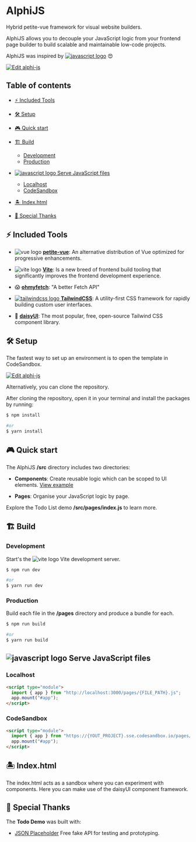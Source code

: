 # AlphiJS

Hybrid petite-vue framework for visual website builders.

AlphiJS allows you to decouple your JavaScript logic from your frontend page builder to build scalable and maintainable low-code projects.

AlphiJS was inspired by [![javascript logo](https://api.iconify.design/logos:nuxt.svg)](https://v3.nuxtjs.org/) 😍

[![Edit alphi-js](https://codesandbox.io/static/img/play-codesandbox.svg)](https://codesandbox.io/s/github/LOCOWD/alphi-js/tree/main/?fontsize=14&hidenavigation=1&theme=dark)

## Table of contents

- [⚡️ Included Tools](#%EF%B8%8F-included-tools)
- [🛠 Setup](#-setup)
- [🎮 Quick start](#-quick-start)
- [🏗 Build](#-build)

  - [Development](#development)
  - [Production](#production)

- [![javascript logo](https://api.iconify.design/logos:javascript.svg) Serve JavaScript files](#-serve-javascript-files)
  - [Localhost](#localhost)
  - [CodeSandbox](#codesandbox)
- [🏝 Index.html](#-indexhtml)
- [💝 Special Thanks](#-special-thanks)

## ⚡️ Included Tools

- ![vue logo](https://api.iconify.design/logos:vue.svg) [**petite-vue**](https://github.com/vuejs/petite-vue): An alternative distribution of Vue optimized for progressive enhancements.

- ![vite logo](https://api.iconify.design/logos:vitejs.svg) [**Vite**](https://github.com/vitejs/vite): Is a new breed of frontend build tooling that significantly improves the frontend development experience.

- 😱 [**ohmyfetch**](https://github.com/unjs/ohmyfetch): "A better Fetch API"

- [![tailwindcss logo](https://api.iconify.design/logos:tailwindcss-icon.svg) **TailwindCSS**](https://tailwindcss.com/): A utility-first CSS framework for rapidly building custom user interfaces.

- 🌼 [**daisyUI**](https://daisyui.com/): The most popular, free, open-source Tailwind CSS component library.

## 🛠 Setup

The fastest way to set up an environment is to open the template in CodeSandbox.

[![Edit alphi-js](https://codesandbox.io/static/img/play-codesandbox.svg)](https://codesandbox.io/s/github/LOCOWD/alphi-js/tree/main/?fontsize=14&hidenavigation=1&theme=dark)

Alternatively, you can clone the repository.

After cloning the repository, open it in your terminal and install the packages by running:

```bash
$ npm install

#or
$ yarn install
```

## 🎮 Quick start

The AlphiJS **/src** directory includes two directories:

- **Components**: Create reusable logic which can be scoped to UI elements. [View example](https://github.com/vuejs/petite-vue#components)

- **Pages**: Organise your JavaScript logic by page.

Explore the Todo List demo **/src/pages/index.js** to learn more.

## 🏗 Build

### Development

Start's the ![vite logo](https://api.iconify.design/logos:vitejs.svg) Vite development server.

```bash
$ npm run dev

#or
$ yarn run dev
```

### Production

Build each file in the **/pages** directory and produce a bundle for each.

```bash
$ npm run build

#or
$ yarn run build
```

## ![javascript logo](https://api.iconify.design/logos:javascript.svg) Serve JavaScript files

### Localhost

```html
<script type="module">
  import { app } from "http://localhost:3000/pages/{FILE_PATH}.js";
  app.mount("#app");
</script>
```

### CodeSandbox

```html
<script type="module">
  import { app } from "https://{YOUT_PROJECT}.sse.codesandbox.io/pages/{FILE_PATH}.js";
  app.mount("#app");
</script>
```

## 🏝 Index.html

The index.html acts as a sandbox where you can experiment with components. Here you can make use of the daisyUI component framework.

## 💝 Special Thanks

The **Todo Demo** was built with:

- [JSON Placeholder](https://jsonplaceholder.typicode.com/) Free fake API for testing and prototyping.

